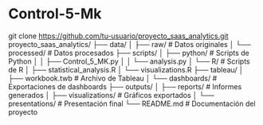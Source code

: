 # Control-5-Mk
git clone https://github.com/tu-usuario/proyecto_saas_analytics.git
proyecto_saas_analytics/
├── data/
│   ├── raw/                      # Datos originales
│   └── processed/                # Datos procesados
├── scripts/
│   ├── python/                   # Scripts de Python
│   │   ├── Control_5_MK.py
│   │   └── analysis.py
│   └── R/                        # Scripts de R
│       ├── statistical_analysis.R
│       └── visualizations.R
├── tableau/
│   ├── workbook.twb             # Archivo de Tableau
│   └── dashboards/              # Exportaciones de dashboards
├── outputs/
│   ├── reports/                 # Informes generados
│   ├── visualizations/          # Gráficos exportados
│   └── presentations/           # Presentación final
└── README.md                    # Documentación del proyecto

